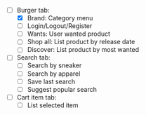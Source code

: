- [ ] Burger tab:
	- [x] Brand: Category menu
	- [ ] Login/Logout/Register
	- [ ] Wants: User wanted product
	- [ ] Shop all: List product by release date
	- [ ] Discover: List product by most wanted
- [ ] Search tab:
	- [ ] Search by sneaker
	- [ ] Search by apparel
	- [ ] Save last search
	- [ ] Suggest popular search
- [ ] Cart item tab:
	- [ ] List selected item